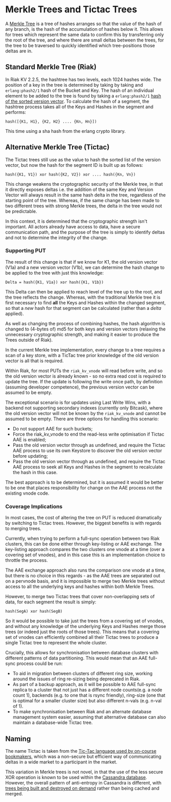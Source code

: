 # Merkle Trees and Tictac Trees

A [Merkle Tree](https://en.wikipedia.org/wiki/Merkle_tree) is a tree of hashes arranges so that the value of the hash of any branch, is the hash of the accumulation of hashes below it.  This allows for trees which represent the same data to confirm this by transferring only the root of the tree, and where there are small deltas between the trees, for the tree to be traversed to quickly identified which tree-positions those deltas are in.


## Standard Merkle Tree (Riak)

In Riak KV 2.2.5, the hashtree has two levels, each 1024 hashes wide.  The position of a key in the tree is determined by taking by taking and `erlang:phash2/1` hash of the Bucket and Key.  The hash of an individual element to be added to the tree is found by taking a `erlang:phash2/1` [hash of the sorted version vector](https://github.com/basho/riak_kv/blob/2.1.7/src/riak_object.erl#L667-L670).  To calculate the hash of a segment, the hashtree process takes all of the Keys and Hashes in the segment and performs:

`hash([{K1, H1}, {K2, H2} .... {Kn, Hn}])`

This time using a sha hash from the erlang crypto library.

## Alternative Merkle Tree (Tictac)

The Tictac trees still use as the value to hash the sorted list of the version vector, but now the hash for the segment ID is built up as follows:

`hash({K1, V1}) xor hash({K2, V2}) xor .... hash({Kn, Vn})`

This change weakens the cryptographic security of the Merkle tree, in that it directly exposes deltas i.e. the addition of the same Key and Version Vector will always result in the same hash delta in the tree, regardless of the starting point of the tree.  Whereas, if the same change has been made to two different trees with strong Merkle trees, the delta in the tree would not be predictable.

In this context, it is determined that the cryptographic strength isn't important.  All actors already have access to data, have a secure communication path, and the purpose of the tree is simply to identify deltas and not to determine the integrity of the change.

### Supporting PUT

The result of this change is that if we know for K1, the old version vector (V1a) and a new version vector (V1b), we can determine the hash change to be applied to the tree with just this knowledge:

`Delta = hash({K1, V1a}) xor hash({K1, V1b})`

This Delta can then be applied to reach level of the tree up to the root, and the tree reflects the change.  Whereas, with the traditional Merkle tree it is first necessary to find **all** the Keys and Hashes within the changed segment, so that a *new* hash for that segment can be calculated (rather than a *delta* applied).

As well as changing the process of combining hashes, the hash algorithm is changed to (4-bytes of) md5 for both keys and version vectors (relaxing the unnecessary cryptographic strength, and making it easier to produce the Trees outside of Riak).

In the current Merkle tree implementation, every change to a tree requires a scan of a key store, with a TicTac tree prior knowledge of the old version vector is all that is required.  

Within Riak, for most PUTs the `riak_kv_vnode` will read before write, and so the old version vector is already known - so no extra read cost is required to update the tree.  If the update is following the write once path, by definition (assuming developer competence), the previous version vector can be assumed to be empty.

The exceptional scenario is for updates using Last Write Wins, with a backend not supporting secondary indexes (currently only Bitcask), where the old version vector will not be known by the `riak_kv_vnode` and cannot be assumed to be empty.  There are three options for handling this scenario:

- Do not support AAE for such buckets;
- Force the riak_kv_vnode to end the read-less write optimisation if Tictac AAE is enabled;
- Pass the old version vector through as undefined, and require the Tictac AAE process to use its own Keystore to discover the old version vector before updating;
- Pass the old version vector through as undefined, and require the Tictac AAE process to seek all Keys and Hashes in the segment to recalculate the hash in this case.

The best approach is to be determined, but it is assumed it would be better to be one that places responsibility for change on the AAE process not the existing vnode code.

### Coverage Implications

In most cases, the cost of altering the tree on PUT is reduced dramatically by switching to Tictac trees.  However, the biggest benefits is with regards to merging trees.

Currently, when trying to perform a full-sync operation between two Riak clusters, this can be done either through key-listing or AAE exchange.  The key-listing approach compares the two clusters one vnode at a time (over a covering set of vnodes), and in this case this is an implementation choice to throttle the process.  

The AAE exchange approach also runs the comparison one vnode at a time, but there is no choice in this regards - as the AAE trees are separated out on a pervnode basis, and it is impossible to merge two Merkle trees without access to all the underlying keys and hashes within both Merkle Trees.

However, to merge two Tictac trees that cover non-overlapping sets of data, for each segment the result is simply:

`hash(SegA) xor hash(SegB)`

So it would be possible to take just the trees from a covering set of vnodes, and without any knowledge of the underlying Keys and Hashes merge those trees (or indeed just the roots of those trees).  This means that a covering set of vnodes can efficiently combined all their Tictac trees to produce a single Tictac tree to represent the whole cluster.

Crucially, this allows for synchronisation between database clusters with different patterns of data partitioning.  This would mean that an AAE full-sync process could be run:

- To aid in migration between clusters of different ring size, working around the issues of ring re-sizing being deprecated in Riak.
- As part of a backup approach, as it will be possible to AAE full-sync replica to a cluster that not just has a different node counts(e.g. a node count 1), backends (e.g. to one that is rsync friendly), ring-size (one that is optimal for a smaller cluster size) but also different n-vals (e.g. n-val of 1).
- To make synchronisation between Riak and an alternate database management system easier, assuming that alternative database can also maintain a database-wide Tictac tree.


## Naming

The name Tictac is taken from the [Tic-Tac language used by on-course bookmakers](https://en.wikipedia.org/wiki/Tic-tac), which was a non-secure but efficient way of communicating deltas in a wide market to a participant in the market.

This variation in Merkle trees is not novel, in that the use of the less secure XOR operation is known to be used within the [Cassandra database](http://distributeddatastore.blogspot.co.uk/2013/07/cassandra-using-merkle-trees-to-detect.html).  However, the overall pattern of anti-entropy in Cassandra is different, with [trees being built and destroyed on demand](https://wiki.apache.org/cassandra/AntiEntropy) rather than being cached and merged.
